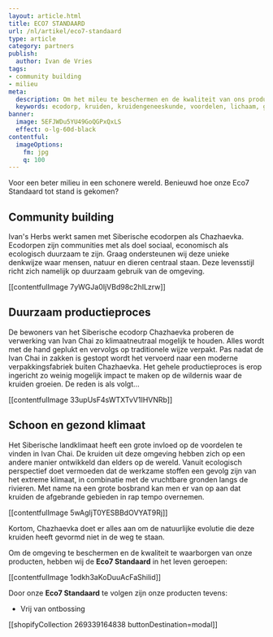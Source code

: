 ```yaml
---
layout: article.html
title: ECO7 STANDAARD
url: /nl/artikel/eco7-standaard
type: article
category: partners
publish:
  author: Ivan de Vries
tags:
- community building
- milieu
meta:
  description: Om het mileu te beschermen en de kwaliteit van ons product te kunnen waarborgen, zet onze Eco7 Standaard de norm... Lees snel meer over onze Eco7 Standaard.
  keywords: ecodorp, kruiden, kruidengeneeskunde, voordelen, lichaam, geest, siberië, introduceren, kruiden, informeren, community building, siberische kruidenthee, milieu, eco7 standaard, ontbossingen
banner:
  image: 5EFJWDu5YU49GoQGPxQxLS
  effect: o-lg-60d-black
contentful:
  imageOptions:
    fm: jpg
    q: 100
---
```

Voor een beter milieu in een schonere wereld. Benieuwd hoe onze Eco7 Standaard tot stand is gekomen?

## Community building

Ivan's Herbs werkt samen met Siberische ecodorpen als Chazhaevka. Ecodorpen zijn communities met als doel sociaal, economisch als ecologisch duurzaam te zijn. Graag ondersteunen wij deze unieke denkwijze waar mensen, natuur en dieren centraal staan. Deze levensstijl richt zich namelijk op duurzaam gebruik van de omgeving.

[[contentfulImage 7yWGJa0IjVBd98c2hILzrw]]

## Duurzaam productieproces

De bewoners van het Siberische ecodorp Chazhaevka proberen de verwerking van Ivan Chai zo klimaatneutraal mogelijk te houden. Alles wordt met de hand geplukt en vervolgs op traditionele wijze verpakt. Pas nadat de Ivan Chai in zakken is gestopt wordt het vervoerd naar een moderne verpakkingsfabriek buiten Chazhaevka. Het gehele productieproces is erop ingericht zo weinig mogelijk impact te maken op de wildernis waar de kruiden groeien. De reden is als volgt...

[[contentfulImage 33upUsF4sWTXTvV1IHVNRb]]

## Schoon en gezond klimaat

Het Siberische landklimaat heeft een grote invloed op de voordelen te vinden in Ivan Chai. De kruiden uit deze omgeving hebben zich op een andere manier ontwikkeld dan elders op de wereld. Vanuit ecologisch perspectief doet vermoeden dat de werkzame stoffen een gevolg zijn van het extreme klimaat, in combinatie met de vruchtbare gronden langs de rivieren. Met name na een grote bosbrand kan men er van op aan dat kruiden de afgebrande gebieden in rap tempo overnemen.

[[contentfulImage 5wAgIjT0YESBBdOVYAT9Rj]]

Kortom, Chazhaevka doet er alles aan om de natuurlijke evolutie die deze kruiden heeft gevormd niet in de weg te staan.

Om de omgeving te beschermen en de kwaliteit te waarborgen van onze producten, hebben wij de **Eco7 Standaard** in het leven geroepen:

[[contentfulImage 1odkh3aKoDuuAcFaShilid]]

Door onze **Eco7 Standaard** te volgen zijn onze producten tevens:
- Vrij van ontbossing

[[shopifyCollection 269339164838 buttonDestination=modal]]
